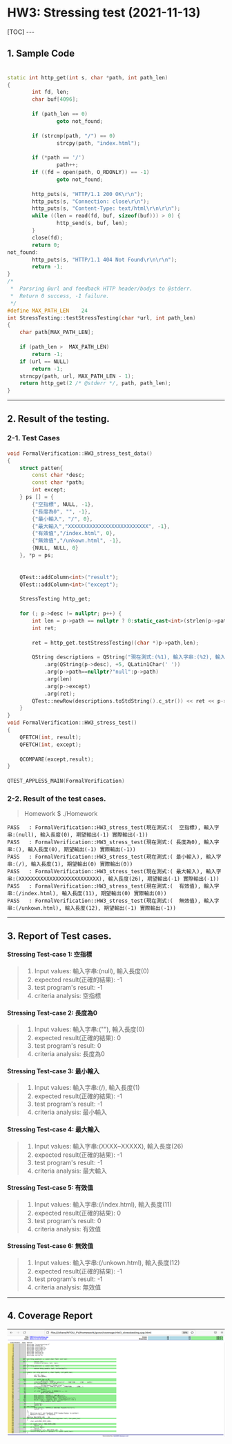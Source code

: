 
<H1>HW3: Stressing test (2021-11-13)</H1>
[TOC]
---

## 1. Sample Code

```c++ {.line-numbers}

static int http_get(int s, char *path, int path_len)
{
        int fd, len;
        char buf[4096];

        if (path_len == 0)
                goto not_found;

        if (strcmp(path, "/") == 0)
                strcpy(path, "index.html");

        if (*path == '/')
                path++;
        if ((fd = open(path, O_RDONLY)) == -1)
                goto not_found;

        http_puts(s, "HTTP/1.1 200 OK\r\n");
        http_puts(s, "Connection: close\r\n");
        http_puts(s, "Content-Type: text/html\r\n\r\n");
        while ((len = read(fd, buf, sizeof(buf))) > 0) {
                http_send(s, buf, len);
        }
        close(fd);
        return 0;
not_found:
        http_puts(s, "HTTP/1.1 404 Not Found\r\n\r\n");
        return -1;
}
/*
 *  Parsring @url and feedback HTTP header/bodys to @stderr.
 *  Return 0 success, -1 failure.
 */
#define MAX_PATH_LEN    24
int StressTesting::testStressTesting(char *url, int path_len)
{
    char path[MAX_PATH_LEN];

    if (path_len >  MAX_PATH_LEN)
        return -1;
    if (url == NULL)
        return -1;
    strncpy(path, url, MAX_PATH_LEN - 1);
    return http_get(2 /* @stderr */, path, path_len);
}
```
---

## 2. Result of the testing.
### 2-1. Test Cases
```C++ {.line-numbers}
void FormalVerification::HW3_stress_test_data()
{
    struct patten{
        const char *desc;
        const char *path;
        int except;
    } ps [] = {
        {"空指標", NULL, -1},
        {"長度為0", "", -1},
        {"最小輸入", "/", 0},
        {"最大輸入","XXXXXXXXXXXXXXXXXXXXXXXXXX", -1},
        {"有效值","/index.html", 0},
        {"無效值","/unkown.html", -1},
        {NULL, NULL, 0}
    }, *p = ps;


    QTest::addColumn<int>("result");
    QTest::addColumn<int>("except");

    StressTesting http_get;

    for (; p->desc != nullptr; p++) {
        int len = p->path == nullptr ? 0:static_cast<int>(strlen(p->path));
        int ret;

        ret = http_get.testStressTesting((char *)p->path,len);

        QString descriptions = QString("現在測式:(%1), 輸入字串:(%2), 輸入長度(%3), 期望輸出(%4) 實際輸出(%5)")
            .arg(QString(p->desc), +5, QLatin1Char(' '))
            .arg(p->path==nullptr?"null":p->path)
            .arg(len)
            .arg(p->except)
            .arg(ret);
        QTest::newRow(descriptions.toStdString().c_str()) << ret << p->except;
    }
}
void FormalVerification::HW3_stress_test()
{
    QFETCH(int, result);
    QFETCH(int, except);

    QCOMPARE(except,result);
}

QTEST_APPLESS_MAIN(FormalVerification)

```

### 2-2. Result of the test cases.

>Homework $ ./Homework
```
PASS   : FormalVerification::HW3_stress_test(現在測式:(  空指標), 輸入字串:(null), 輸入長度(0), 期望輸出(-1) 實際輸出(-1))
PASS   : FormalVerification::HW3_stress_test(現在測式:( 長度為0), 輸入字串:(), 輸入長度(0), 期望輸出(-1) 實際輸出(-1))
PASS   : FormalVerification::HW3_stress_test(現在測式:( 最小輸入), 輸入字串:(/), 輸入長度(1), 期望輸出(0) 實際輸出(0))
PASS   : FormalVerification::HW3_stress_test(現在測式:( 最大輸入), 輸入字串:(XXXXXXXXXXXXXXXXXXXXXXXXXX), 輸入長度(26), 期望輸出(-1) 實際輸出(-1))
PASS   : FormalVerification::HW3_stress_test(現在測式:(  有效值), 輸入字串:(/index.html), 輸入長度(11), 期望輸出(0) 實際輸出(0))
PASS   : FormalVerification::HW3_stress_test(現在測式:(  無效值), 輸入字串:(/unkown.html), 輸入長度(12), 期望輸出(-1) 實際輸出(-1))
```
--- 
## 3. Report of Test cases.
#### **Stressing Test-case 1: 空指標**
> 1) Input values: 輸入字串:(null), 輸入長度(0)
> 2) expected result(正確的結果): -1
> 3) test program's result: -1
> 4) criteria analysis: 空指標

#### **Stressing Test-case 2: 長度為0**
> 1) Input values: 輸入字串:(""), 輸入長度(0)
> 2) expected result(正確的結果): 0
> 3) test program's result: 0
> 4) criteria analysis: 長度為0

#### **Stressing Test-case 3: 最小輸入**
> 1) Input values: 輸入字串:(/), 輸入長度(1)
> 2) expected result(正確的結果): -1
> 3) test program's result: -1
> 4) criteria analysis: 最小輸入

#### **Stressing Test-case 4: 最大輸入**
> 1) Input values: 輸入字串:(XXXX~XXXXX), 輸入長度(26)
> 2) expected result(正確的結果): -1
> 3) test program's result: -1
> 4) criteria analysis: 最大輸入

#### **Stressing Test-case 5: 有效值**
> 1) Input values: 輸入字串:(/index.html), 輸入長度(11)
> 2) expected result(正確的結果): 0
> 3) test program's result: 0
> 4) criteria analysis: 有效值

#### **Stressing Test-case 6: 無效值**
> 1) Input values: 輸入字串:(/unkown.html), 輸入長度(12)
> 2) expected result(正確的結果): -1
> 3) test program's result: -1
> 4) criteria analysis: 無效值

---

## 4. Coverage Report


![coverage 100%](./HW3-Coverage.png)